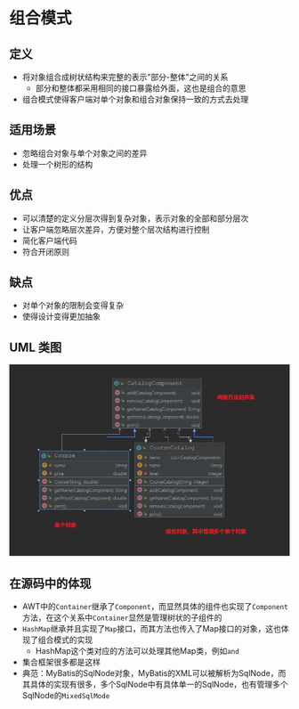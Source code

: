 # 组合模式

## 定义
+ 将对象组合成树状结构来完整的表示"部分-整体"之间的关系
    + 部分和整体都采用相同的接口暴露给外面，这也是组合的意思
+ 组合模式使得客户端对单个对象和组合对象保持一致的方式去处理
## 适用场景
+ 忽略组合对象与单个对象之间的差异
+ 处理一个树形的结构
## 优点
+ 可以清楚的定义分层次得到复杂对象，表示对象的全部和部分层次
+ 让客户端忽略层次差异，方便对整个层次结构进行控制
+ 简化客户端代码
+ 符合开闭原则
## 缺点
+ 对单个对象的限制会变得复杂
+ 使得设计变得更加抽象
## UML 类图
![UML](1.png)
## 在源码中的体现
+ AWT中的`Container`继承了`Component`，而显然具体的组件也实现了`Component`方法，在这个关系中`Container`显然是管理树状的子组件的
+ `HashMap`继承并且实现了`Map`接口，而其方法也传入了Map接口的对象，这也体现了组合模式的实现
    + HashMap这个类对应的方法可以处理其他Map类，例如`and`
+ 集合框架很多都是这样
+ 典范：MyBatis的SqlNode对象，MyBatis的XML可以被解析为SqlNode，而其具体的实现有很多，多个SqlNode中有具体单一的SqlNode，也有管理多个SqlNode的`MixedSqlMode`


